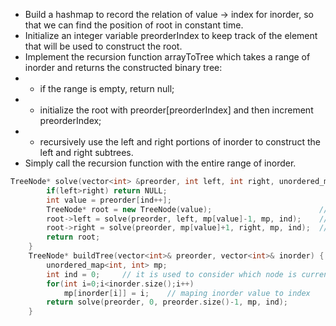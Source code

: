 - Build a hashmap to record the relation of value -> index for inorder, so that we can find the position of root in constant time.
- Initialize an integer variable preorderIndex to keep track of the element that will be used to construct the root.
- Implement the recursion function arrayToTree which takes a range of inorder and returns the constructed binary tree:
- - if the range is empty, return null;
- - initialize the root with preorder[preorderIndex] and then increment preorderIndex;
- - recursively use the left and right portions of inorder to construct the left and right subtrees.
- Simply call the recursion function with the entire range of inorder.

```cpp
TreeNode* solve(vector<int> &preorder, int left, int right, unordered_map<int, int> &mp, int &ind){
        if(left>right) return NULL;
        int value = preorder[ind++];
        TreeNode* root = new TreeNode(value);                        // root
        root->left = solve(preorder, left, mp[value]-1, mp, ind);    // left
        root->right = solve(preorder, mp[value]+1, right, mp, ind);  // right
        return root;
    }
    TreeNode* buildTree(vector<int>& preorder, vector<int>& inorder) {
        unordered_map<int, int> mp;
        int ind = 0;     // it is used to consider which node is currently being used as root node
        for(int i=0;i<inorder.size();i++)
            mp[inorder[i]] = i;    // maping inorder value to index
        return solve(preorder, 0, preorder.size()-1, mp, ind);   
    }
```

